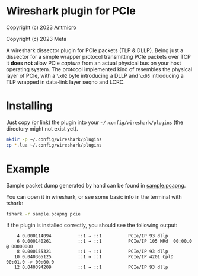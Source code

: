 # Wireshark plugin for PCIe

Copyright (c) 2023 [Antmicro](https://www.antmicro.com)

Copyright (c) 2023 Meta

A wireshark dissector plugin for PCIe packets (TLP & DLLP).
Being just a dissector for a simple wrapper protocol transmitting PCIe packets over TCP it **does not** allow PCIe *capture* from an actual physical bus on your host operating system.
The protocol implemented kind of resembles the physical layer of PCIe, with a `\x02` byte introducing a DLLP and `\x03` introducing a TLP wrapped in data-link layer seqno and LCRC.

# Installing

Just copy (or link) the plugin into your `~/.config/wireshark/plugins` (the directory might not exist yet).
<!-- name="install" -->
```sh
mkdir -p ~/.config/wireshark/plugins
cp *.lua ~/.config/wireshark/plugins
```

# Example

Sample packet dump generated by hand can be found in [sample.pcapng](./sample.pcapng).

You can open it in wireshark, or see some basic info in the terminal with tshark:
<!-- name="test" -->
```sh
tshark -r sample.pcapng pcie
```

If the plugin is installed correctly, you should see the following output:
<!-- name="gold" -->
```
    4 0.000114094          ::1 → ::1          PCIe/IP 93 dllp
    6 0.000140261          ::1 → ::1          PCIe/IP 105 MRd  00:00.0 @ 00000000
    8 0.000155321          ::1 → ::1          PCIe/IP 93 dllp
   10 0.040365125          ::1 → ::1          PCIe/IP 4201 CplD 00:01.0 -> 00:00.0
   12 0.040394209          ::1 → ::1          PCIe/IP 93 dllp
```


